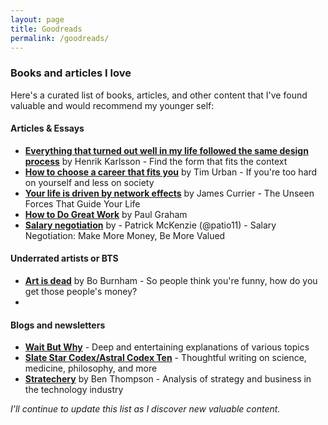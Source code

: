 ```yaml
---
layout: page
title: Goodreads
permalink: /goodreads/
---
```


###  Books and articles I love

Here's a curated list of books, articles, and other content that I've found valuable and would recommend my younger self:

#### Articles & Essays

- **[Everything that turned out well in my life followed the same design process](https://www.henrikkarlsson.xyz/p/unfolding)** by Henrik Karlsson - Find the form that fits the context
- **[How to choose a career that fits you](https://waitbutwhy.com/2018/04/picking-career.html)** by Tim Urban - If you're too hard on yourself and less on society
- **[Your life is driven by network effects](https://www.nfx.com/post/your-life-network-effects)** by James Currier - The Unseen Forces That Guide Your Life
- **[How to Do Great Work](http://paulgraham.com/greatwork.html)** by Paul Graham
- **[Salary negotiation](https://www.kalzumeus.com/2012/01/23/salary-negotiation/)** by - Patrick McKenzie (@patio11) - Salary Negotiation: Make More Money, Be More Valued


#### Underrated artists or BTS
  - **[Art is dead](https://www.youtube.com/watch?v=Eo9pU1q8sy8)** by Bo Burnham - So people think you're funny, how do you get those people's money?
  - 

#### Blogs and newsletters

- **[Wait But Why](https://waitbutwhy.com/)** - Deep and entertaining explanations of various topics
- **[Slate Star Codex/Astral Codex Ten](https://astralcodexten.substack.com/)** - Thoughtful writing on science, medicine, philosophy, and more
- **[Stratechery](https://stratechery.com/)** by Ben Thompson - Analysis of strategy and business in the technology industry

*I'll continue to update this list as I discover new valuable content.*
